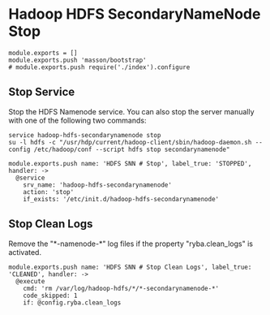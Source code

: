 
# Hadoop HDFS SecondaryNameNode Stop

    module.exports = []
    module.exports.push 'masson/bootstrap'
    # module.exports.push require('./index').configure

## Stop Service

Stop the HDFS Namenode service. You can also stop the server manually with one of
the following two commands:

```
service hadoop-hdfs-secondarynamenode stop
su -l hdfs -c "/usr/hdp/current/hadoop-client/sbin/hadoop-daemon.sh --config /etc/hadoop/conf --script hdfs stop secondarynamenode"
```

    module.exports.push name: 'HDFS SNN # Stop', label_true: 'STOPPED', handler: ->
      @service
        srv_name: 'hadoop-hdfs-secondarynamenode'
        action: 'stop'
        if_exists: '/etc/init.d/hadoop-hdfs-secondarynamenode'

## Stop Clean Logs

Remove the "\*-namenode-\*" log files if the property "ryba.clean_logs" is
activated.

    module.exports.push name: 'HDFS SNN # Stop Clean Logs', label_true: 'CLEANED', handler: ->
      @execute
        cmd: 'rm /var/log/hadoop-hdfs/*/*-secondarynamenode-*'
        code_skipped: 1
        if: @config.ryba.clean_logs
